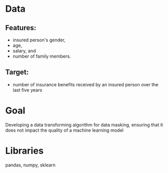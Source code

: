 # Data
## Features:
- insured person's gender,
- age,
- salary, and
- number of family members.
## Target:
- number of insurance benefits received by an insured person over the last five years
# Goal
Developing a data transforming algorithm for data masking, ensuring that it does not impact the quality of a machine learning model

# Libraries
pandas, numpy, sklearn
